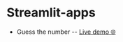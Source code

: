 # Streamlit-apps

- Guess the number -- [Live demo 🌐](https://guess-the-number-by-logesh.streamlit.app) 
